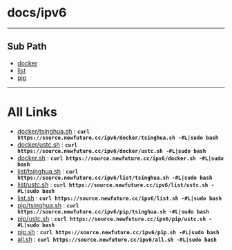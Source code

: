 
# docs/ipv6
---

## Sub Path

* [docker](docker/)
* [list](list/)
* [pip](pip/)

---

# All Links

* [docker/tsinghua.sh](docker/tsinghua.sh) : **`curl https://source.newfuture.cc/ipv6/docker/tsinghua.sh -#L|sudo bash`** 
* [docker/ustc.sh](docker/ustc.sh) : **`curl https://source.newfuture.cc/ipv6/docker/ustc.sh -#L|sudo bash`** 
* [docker.sh](docker.sh) : **`curl https://source.newfuture.cc/ipv6/docker.sh -#L|sudo bash`** 
* [list/tsinghua.sh](list/tsinghua.sh) : **`curl https://source.newfuture.cc/ipv6/list/tsinghua.sh -#L|sudo bash`** 
* [list/ustc.sh](list/ustc.sh) : **`curl https://source.newfuture.cc/ipv6/list/ustc.sh -#L|sudo bash`** 
* [list.sh](list.sh) : **`curl https://source.newfuture.cc/ipv6/list.sh -#L|sudo bash`** 
* [pip/tsinghua.sh](pip/tsinghua.sh) : **`curl https://source.newfuture.cc/ipv6/pip/tsinghua.sh -#L|sudo bash`** 
* [pip/ustc.sh](pip/ustc.sh) : **`curl https://source.newfuture.cc/ipv6/pip/ustc.sh -#L|sudo bash`** 
* [pip.sh](pip.sh) : **`curl https://source.newfuture.cc/ipv6/pip.sh -#L|sudo bash`** 
* [all.sh](all.sh) : **`curl https://source.newfuture.cc/ipv6/all.sh -#L|sudo bash`** 

